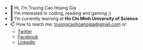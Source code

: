 - 👋 Hi, I’m Truong Cao Hoang Gia
- 👀 I’m interested in coding, reading and gaming ;)
- 🌱 I’m currently learning at **Ho Chi Minh University of Science**
- 📫 How to reach me: truongcaohoanggia@gmail.com or:
  * [Twitter](https://twitter.com/_hoanggia_)
  * [Facebook](https://facebook.com/nhatthien.truonghoang)
  * [LinkedIn](https://www.linkedin.com/in/truong-cao-hoang-gia/)
